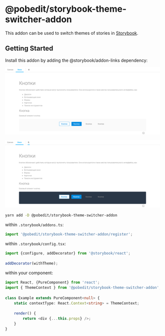 # @pobedit/storybook-theme-switcher-addon

This addon can be used to switch themes of stories in [Storybook](https://storybook.js.org/).


## Getting Started

Install this addon by adding the @storybook/addon-links dependency:

![Light theme](./src/static/example-light.png)

![Dark Theme](./src/static/example-dark.png)


```sh
yarn add -D @pobedit/storybook-theme-switcher-addon
```

within `.storybook/addons.ts`:

```js
import '@pobedit/storybook-theme-switcher-addon/register';
```

within `.storybook/config.tsx`:

```js
import {configure, addDecorator} from '@storybook/react';

addDecorator(withTheme);
```

within your component:

```typescript
import React, {PureComponent} from 'react';
import { ThemeContext } from '@pobedit/storybook-theme-switcher-addon';

class Example extends PureComponent<null> {
    static contextType: React.Context<string> = ThemeContext;

    render() {
        return <div {...this.props} />;
    }
}
```

